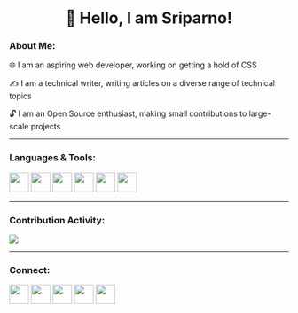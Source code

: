 <h1 align="center">👋 Hello, I am Sriparno!</h1>

<b><h3>About Me:</h3></b>

🌐 I am an aspiring web developer, working on getting a hold of CSS

✍️ I am a technical writer, writing articles on a diverse range of technical topics

🔓 I am an Open Source enthusiast, making small contributions to large-scale projects

<hr>

<b><h3>Languages & Tools:</h3></b>

<p>
  <img src="https://cdn.jsdelivr.net/gh/devicons/devicon/icons/html5/html5-original.svg" width="35" height="35">
  <img src="https://cdn.jsdelivr.net/gh/devicons/devicon/icons/css3/css3-original.svg" width="35" height="35">
  <img src="https://cdn.jsdelivr.net/gh/devicons/devicon/icons/c/c-original.svg" width="35" height="35">
  <img src="https://cdn.jsdelivr.net/gh/devicons/devicon/icons/git/git-original.svg" width="35" height="35">
  <img src="https://cdn.jsdelivr.net/gh/devicons/devicon/icons/github/github-original.svg" width="35" height="35">
  <img src="https://cdn.jsdelivr.net/gh/devicons/devicon/icons/vscode/vscode-original.svg" width="35" height="35">
</p>

<hr>

<b><h3>Contribution Activity:</h3></b>

<img src="https://github-readme-stats.vercel.app/api?username=Sriparno08">

<hr>

<b><h3>Connect:</h3></b>

<p>
  <img src="https://cdn.jsdelivr.net/gh/devicons/devicon/icons/linkedin/linkedin-original.svg" width="35" height="35">
  <img src="https://cdn.jsdelivr.net/gh/devicons/devicon/icons/twitter/twitter-original.svg" width="35" height="35">
  <img src="https://user-images.githubusercontent.com/89148144/233822603-eb94999c-9385-49af-9745-b49debf545bf.svg" width="35" height="35">
  <img src="https://user-images.githubusercontent.com/89148144/233822116-223b13cf-12b7-42bf-a864-7dd978c87812.svg" width="35" height="35">
  <img src="https://user-images.githubusercontent.com/89148144/233822211-0ebf59ae-9651-49f9-a15e-d1d2efb028a4.svg" width="35" height="35">
</p>
